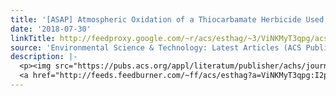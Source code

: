 ```yaml
---
title: '[ASAP] Atmospheric Oxidation of a Thiocarbamate Herbicide Used in Winter Cereals'
date: '2018-07-30'
linkTitle: http://feedproxy.google.com/~r/acs/esthag/~3/ViNKMyT3qpg/acs.est.8b02157
source: 'Environmental Science & Technology: Latest Articles (ACS Publications)'
description: |-
  <p><img src="https://pubs.acs.org/appl/literatum/publisher/achs/journals/content/esthag/0/esthag.ahead-of-print/acs.est.8b02157/20180730/images/medium/es-2018-02157n_0003.gif" alt="TOC Graphic"/></p><div><cite>Environmental Science & Technology</cite></div><div>DOI: 10.1021/acs.est.8b02157</div><div class="feedflare">
  <a href="http://feeds.feedburner.com/~ff/acs/esthag?a=ViNKMyT3qpg:I2pehZsZyYY:yIl2AUoC8zA"><img src="http://feeds.feedburner.com/~ff/acs/esthag?d=yIl2AUoC8zA" border="0"></img></a>
---
```


